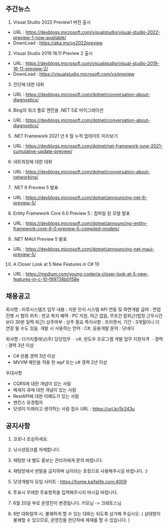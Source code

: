 ## 주간뉴스

1) Visual Studio 2022 Preview1 버전 출시
- URL : https://devblogs.microsoft.com/visualstudio/visual-studio-2022-preview-1-now-available/
- DownLoad : https://aka.ms/vs2022preview

2) Visual Studio 2019 16.11 Preview 2 출시
- URL : https://devblogs.microsoft.com/visualstudio/visual-studio-2019-16-11-preview-2/
- DownLoad : https://visualstudio.microsoft.com/vs/preview

3) 진단에 대한 대화
- URL : https://devblogs.microsoft.com/dotnet/conversation-about-diagnostics/

4) Bing의 워크 플로 엔진을 .NET 5로 마이그레이션
- URL : https://devblogs.microsoft.com/dotnet/conversation-about-diagnostics/

5) .NET Framework 2021 년 6 월 누적 업데이트 미리보기
- URL : https://devblogs.microsoft.com/dotnet/net-framework-june-2021-cumulative-update-preview/

6) 네트워킹에 대한 대화
- URL : https://devblogs.microsoft.com/dotnet/conversation-about-networking/

7) .NET 6 Preview 5 발표
- URL : https://devblogs.microsoft.com/dotnet/announcing-net-6-preview-5/

8) Entity Framework Core 6.0 Preview 5 : 컴파일 된 모델 발표
- URL : https://devblogs.microsoft.com/dotnet/announcing-entity-framework-core-6-0-preview-5-compiled-models/

9) .NET MAUI Preview 5 발표
- URL : https://devblogs.microsoft.com/dotnet/announcing-net-maui-preview-5/

10) A Closer Look at 5 New Features in C# 10
- URL : https://medium.com/young-coder/a-closer-look-at-5-new-features-in-c-10-f99738b0158e

## 채용공고
회사명 : 미루시스템즈
업무 내용 : 지문 인식 시스템 API 연동 및 화면개발
급여 : 면접 진행 시 협의
위치 : 판교
복지 혜택 : PC 지원, 야근 없음, 무조건 칼퇴근(법정 근무시간보다 30분 일찍 퇴근)
상주여부 : 상주 필요
특이사항 : 프리랜서,
기간 : 3개월이나 더 연장 될 수도 있음.
개발 시 사용하는 언어 : C#, 응용개발
문의 : 닷네다

회사명 : 더가치플래닛(주) 
담당업무
ㆍc#, 윈도우 프로그램 개발 업무
지원자격
ㆍ경력 : 경력 3년 이상

- C# 윈폼 경력 3년 이상
- MVVM 패턴을 적용 한 wpf 또는 c# 경력 2년 이상

우대사항
- CQRS에 대한 개념이 있는 사람
- 메세지 큐에 대한 개념이 있는 사람
- RestAPI에 대한 이해도가 있는 사람
- 젠킨스 유경험자
- 닷넷이 미래라고 생각하는 사람
접수 URL : https://url.kr/5r243u

## 공지사항

1) 코로나 조심하세요.

2) 낚시성링크를 자제합니다.

3) 채팅방 내 별도 홍보는 관리자에게 문의 바랍니다. 

4) 채팅방에서 반말을 금지하며 님이라는 호칭으로 사용해주시길 바랍니다. :)

5) 닷넷개발자 모임 사이트 : https://home.kaifalife.com:4009

6) 투표시 무례한 투표항목을 입력해주시지 마시길 바랍니다.

7) 6월 20일 부로 운영진이 변경됩니다.  키모님 -> 크레토스님

8) 8번 대화참여 시, 불쾌하게 할 수 있는  대화는 되도록 삼가해 주십시오.
( 상대방이 불쾌할 수 있으므로, 운영진들 판단하에 제재를 할 수 있습니다. )
